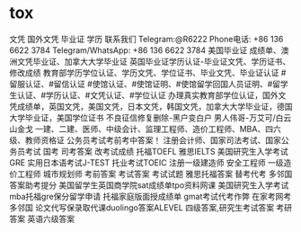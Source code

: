 # tox
文凭 国外文凭 毕业证 学历 联系我们 Telegram:@R6222   Phone电话: +86 136 6622 3784   Telegram/WhatsApp: +86 136 6622 3784 美国毕业证 成绩单、澳洲文凭毕业证、加拿大大学毕业证 英国毕业证学历认证-毕业证文凭、学历证书、修改成绩    教育部学历学位认证、学历文凭、学位证书、毕业文凭、毕业证认证  #留服认证、#留信认证 #使馆认证、#使馆证明、#使馆留学回国人员证明、#留学生认证、#学历认证、#文凭认证、#学位认证 办理真实教育部学位认证，国外文凭成绩单，英国文凭，美国文凭，日本文凭，韩国文凭，加拿大大学毕业证，德国大学毕业证，美国学位证书  不良征信修复删除-黑户变白户 男人伟哥-万艾可/白云山金戈  一建、二建、医师、中级会计、监理工程师、造价工程师、MBA、四六级、教师资格证  公务员考试考前考中答案！ 注册会计师、国家司法考试、国家公务员考试 国考 司考答案 改考试成绩  托福TOEFL 雅思IELTS 美国研究生入学考试GRE  实用日本语考试J-TEST 托业考试TOEIC  注册一级建造师 安全工程师 一级造价工程师 城市规划师 考前答案 考试答案 考试试题  雅思托福答案 替考代考 多邻国答案助考提分 美国留学生英国商学院sat成绩单tpo资料网课 美国研究生入学考试mba托福gre保分留学申请 托福家庭版面授成绩单 gmat考试代考作弊 在家考网考多邻国 论文代写保录取代课duolingo答案ALEVEL  四级答案,研究生考试答案 考研答案 英语六级答案
